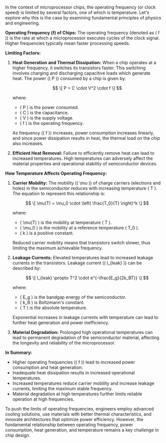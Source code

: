 In the context of microprocessor chips, the operating frequency (or clock speed) is limited by several factors, one of which is temperature. Let's explore why this is the case by examining fundamental principles of physics and engineering.

**Operating Frequency (f) of Chips:**
The operating frequency (denoted as \( f \)) is the rate at which a microprocessor executes cycles of the clock signal. Higher frequencies typically mean faster processing speeds.

**Limiting Factors:**

1. **Heat Generation and Thermal Dissipation:**
   When a chip operates at a higher frequency, it switches its transistors faster. This switching involves charging and discharging capacitive loads which generate heat. The power (\( P \)) consumed by a chip is given by:

   $$ \[ P = C \cdot V^2 \cdot f \] $$

   where:
   - \( P \) is the power consumed.
   - \( C \) is the capacitance.
   - \( V \) is the supply voltage.
   - \( f \) is the operating frequency.

   As frequency (\( f \)) increases, power consumption increases linearly, and since power dissipation results in heat, the thermal load on the chip also increases.

2. **Efficient Heat Removal:**
   Failure to efficiently remove heat can lead to increased temperatures. High temperatures can adversely affect the material properties and operational stability of semiconductor devices.

**How Temperature Affects Operating Frequency:**

1. **Carrier Mobility:**
   The mobility (\( \mu \)) of charge carriers (electrons and holes) in the semiconductor reduces with increasing temperature \( T \). The equation to represent this relationship is:

   $$ \[ \mu(T) = \mu_0 \cdot \left( \frac{T_0}{T} \right)^k \] $$ 

   where:
   - \( \mu(T) \) is the mobility at temperature \( T \).
   - \( \mu_0 \) is the mobility at a reference temperature \( T_0 \).
   - \( k \) is a positive constant.

   Reduced carrier mobility means that transistors switch slower, thus limiting the maximum achievable frequency.

2. **Leakage Currents:**
   Elevated temperatures lead to increased leakage currents in the transistors. Leakage current (\( I_{leak} \)) can be described by:

   $$ \[ I_{leak} \propto T^2 \cdot e^{-\frac{E_g}{2k_BT}} \] $$ 

   where:
   - \( E_g \) is the bandgap energy of the semiconductor.
   - \( k_B \) is Boltzmann's constant.
   - \( T \) is the absolute temperature.

   Exponential increases in leakage currents with temperature can lead to further heat generation and power inefficiency.

3. **Material Degradation:**
   Prolonged high operational temperatures can lead to permanent degradation of the semiconductor material, affecting the longevity and reliability of the microprocessor.

**In Summary:**

- Higher operating frequencies (\( f \)) lead to increased power consumption and heat generation.
- Inadequate heat dissipation results in increased operational temperatures.
- Increased temperatures reduce carrier mobility and increase leakage currents, limiting the maximum stable frequency.
- Material degradation at high temperatures further limits reliable operation at high frequencies.

To push the limits of operating frequencies, engineers employ advanced cooling solutions, use materials with better thermal characteristics, and innovate architectures that optimize power efficiency. However, the fundamental relationship between operating frequency, power consumption, heat generation, and temperature remains a key challenge in chip design.
